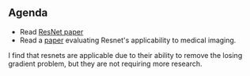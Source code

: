 ## Agenda
- Read [ResNet paper](https://openaccess.thecvf.com/content_cvpr_2016/papers/He_Deep_Residual_Learning_CVPR_2016_paper.pdf)
- Read a [paper](https://www.sciencedirect.com/science/article/pii/S0169260723003255) evaluating Resnet's applicability to medical imaging.

I find that resnets are applicable due to their ability to remove the losing gradient problem, but they are not requiring more research.